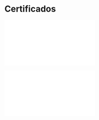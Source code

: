 # Certificados


![Certificado do Linux](certificados/certificado_linux.pdf)

![Certificado do Git e Github](certificados/certificado_git.pdf)





